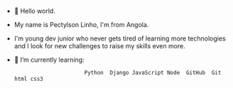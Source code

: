 - 👋 Hello world.
- My name is Pectylson Linho, I'm from Angola.
- I'm young dev junior who never gets tired of learning more technologies and I look for new challenges to raise my skills even more.
- 🌱 I’m currently learning:

                            Python  Django JavaScript Node  GitHub  Git html css3

<!---
PectylsonLinho/PectylsonLinho is a ✨ special ✨ repository because its `README.md` (this file) appears on your GitHub profile.
You can click the Preview link to take a look at your changes.
--->
